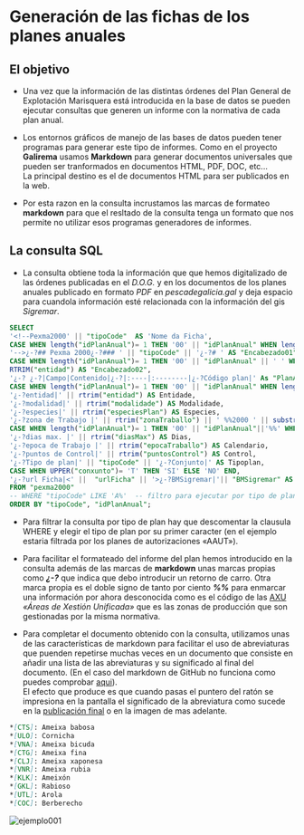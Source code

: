 # Generación de las fichas de los planes anuales

## El objetivo

* Una vez que la información de las distintas órdenes del Plan General de Explotación Marisquera está introducida en la base de datos se pueden ejecutar consultas que generen un informe con la normativa de cada plan anual.

* Los entornos gráficos de manejo de las bases de datos pueden tener programas para generar este tipo de informes. Como en el proyecto __Galirema__ usamos __Markdown__ para generar documentos universales que pueden ser tranformados en documentos HTML, PDF, DOC, etc...  
La principal destino es el de documentos HTML para ser publicados en la web.

* Por esta razon en la consulta incrustamos las marcas de formateo __markdown__ para que el resltado de la consulta tenga un formato que nos permite no utilizar esos programas generadores de informes.

## La consulta SQL

* La consulta obtiene toda la información que que hemos digitalizado de las órdenes publicadas en el _D.O.G._ y en los documentos de los planes anuales publicado en formato _PDF_ en _pescadegalicia.gal_ y deja espacio para cuandola información esté relacionada con la información del gis _Sigremar_.


```sql
SELECT 
'<!--Pexma2000' || "tipoCode"  AS 'Nome da Ficha',
CASE WHEN length("idPlanAnual")= 1 THEN '00' || "idPlanAnual" WHEN length("idPlanAnual")= 2 THEN '0'||"idPlanAnual" ELSE "idPlanAnual"  END AS "codplan1", -- Comentario inicial: Nombre del post
'-->¿-?## Pexma 2000¿-?### ' || "tipoCode" || '¿-?# ' AS "Encabezado01",
CASE WHEN length("idPlanAnual")= 1 THEN '00' || "idPlanAnual" || ' ' WHEN length("idPlanAnual")= 2 THEN '0' ||"idPlanAnual" || ' ' ELSE "idPlanAnual" || ' '  END AS codplan2, 
RTRIM("entidad") AS "Encabezado02",
'¿-? ¿-?|Campo|Contenido|¿-?|:----|:--------|¿-?Código plan|' As "PlanAnual",
CASE WHEN length("idPlanAnual")= 1 THEN '00' || "idPlanAnual" WHEN length("idPlanAnual")= 2 THEN '0'||"idPlanAnual" ELSE "idPlanAnual"  END AS 'codplan3', 
'¿-?entidad|' || rtrim("entidad") AS Entidade,
'¿-?modalidad|' || rtrim("modalidade") AS Modalidade,
'¿-?especies|' || rtrim("especiesPlan") AS Especies,
'¿-?zona de Trabajo |' || rtrim("zonaTraballo") || ' %%2000 ' || substr("tipoCode",1,1) AS Zona,
CASE WHEN length("idPlanAnual")= 1 THEN '00' || "idPlanAnual"||'%%' WHEN length("idPlanAnual")= 2 THEN '0' || "idPlanAnual"||'%%' ELSE "idPlanAnual"||'%%'  END AS "codplan4",
'¿-?dias max. |' || rtrim("diasMax") AS Dias,
'¿-?epoca de Trabajo |' || rtrim("epocaTraballo") AS Calendario,
'¿-?puntos de Control|' || rtrim("puntosControl") AS Control,
'¿-?Tipo de plan|' || "tipoCode" || '¿-?Conjunto|' AS Tipoplan,
CASE WHEN UPPER("conxunto")= 'T' THEN 'SI' ELSE 'NO' END,
'¿-?url Ficha|<' ||  "urlFicha" || '>¿-?BMSigremar|'|| "BMSigremar" AS "ShortURL-resto"
FROM "pexma2000"
-- WHERE "tipoCode" LIKE 'A%'  -- filtro para ejecutar por tipo de plan
ORDER BY "tipoCode", "idPlanAnual";
```

* Para filtrar la consulta por tipo de plan hay que descomentar la clausula WHERE y elegir el tipo de plan por su primer caracter (en el ejemplo estaria filtrada por los planes de autorizaciones «AAUT»).

* Para facilitar el formateado del informe del plan hemos introducido en la consulta además de las marcas de __markdown__ unas marcas propias como ___¿-?___ que indica que debo introducir un retorno de carro. Otra marca propia es el doble signo de tanto por ciento ___%%___ para enmarcar una información por ahora desconocida como es el código de las [AXU](indicesZonasProduccion.md) _«Áreas de Xestión Unificada»_ que es las zonas de producción que son gestionadas por la misma normativa.

* Para completar el documento obtenido con la consulta, utilizamos unas de las características de markdown para facilitar el uso de abreviaturas que puenden repetirse muchas veces en un documento que consiste en añadir una lista de las abreviaturas y su significado al final del documento. (En el caso del markdown de GitHub no funciona como puedes comprobar [aqui](draft-plangeneral2016.md)).  
El efecto que produce es que cuando pasas el puntero del ratón se impresiona en la pantalla el significado de la abreviatura como sucede en la [publicación final](http://www.galiciamarineira.info/content/planes-general-y-espec%C3%ADficos-2018) o en la imagen de mas adelante. 

```markdown
*[CTS]: Ameixa babosa
*[ULO]: Cornicha
*[VNA]: Ameixa bicuda
*[CTG]: Ameixa fina
*[CLJ]: Ameixa xaponesa
*[VNR]: Ameixa rubia
*[KLK]: Ameixón
*[GKL]: Rabioso
*[UTL]: Arola
*[COC]: Berberecho
```

![ejemplo001](https://lh3.googleusercontent.com/ZObxbix2-0egUI4JbGXypPjhoj6rQcC0DfTmNUXYna9tfX2CFnM7iMDenV867c7iBEUBK0eR5YIfQKq_UMPveNXfBrDlE10abkchVhh2t3ZzRy2UjHILfqkGUdRcNl9hF-1JjPlJQNAlRWR7fhHCWpWV01VpTgrQ55pl5-yetlx1Mfdy8h2NDFDVKtKiTUdIjAragfGq-Rr09VFGousU5lyFutbbOn77KFjpVRAE7HoaHt5y_rmGHMGNg_qxzkWmfF6mKCwbQnIU2eOJCHNkWbBckQgsq2v-4hKZfRJv826Jr8_64HYcQCrSwvzM1kbtyTE-zE1TvkPWTWbhLBtibcE0aWE0RbjBvApRKzQeZCvbTkFJtaGQSLo_JfLi68jhOVQj0EKO7KScjLO3yUmCMX7VVhqGWdzO_Fwwk3LVFWaiOi20hiUR_E6bhVNAPICEI6RNDAlm0F__GzjNOaeiUP2zbUXIu_4SqAhA10nvrkPHNBILn81cZDBVkmgMYh8oamyBfDSbbEnxCErQjGc5whyStTBh3aCtv5Y7Ti_LmjlprH4PEfWF1ByiQljbMZ4HkgaE5jHMYvl8bpppjPzYp1gFFaqH_OGbAzpe2ICsCDp3zDWpzGaKRJBDP-SW1zNrjfDk3fJAzwyGDOj94Jzz-SjdAQMp9mDw=w374-h289-no)
